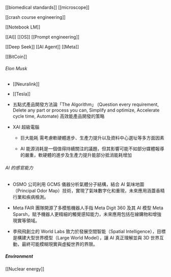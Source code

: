 [[biomedical standards]]
[[microscope]]

[[crash course engineering]]


[[Notebook LM]]


[[AI]]
[[OS]]
[[Prompt engineering]]

[[Deep Seek]]
[[AI Agent]]
[[Meta]]


[[BitCoin]]

###### Elon Musk
- [[Neuralink]]
    
- [[Tesla]]
    
- 五點式產品開發方法論「The Algorithm」
	(Question every requirement, Delete any part or process you can, Simplify and optimize, Accelerate cycle time, Automate) 
    高效能產品開發的策略

- XAI 超級電腦 
	
	- 巨大能耗
	需考慮軟硬體進步、生產力提升以及資料中心選址等多方面因素
    
	- AI 能源消耗是一個值得持續關注的議題，但其影響可能不如部分媒體報導的嚴重，軟硬體的進步及生產力提升能部分抵消能耗增加

###### AI 的感官能力
- OSMO 公司利用 GCMS 儀器分析氣體分子結構，結合 AI 氣味地圖（Principal Odor Map）技術，實現了氣味數字化和重現，未來應用涵蓋香精行業和疾病檢測。
    
- Meta FAIR 團隊開源了多模態機器人手指 Meta Digit 360 及其 AI 模型 Meta Sparsh，賦予機器人更精細的觸覺感知能力，未來應用包括在線購物和增強現實等領域。
    
- 李飛飛創立的 World Labs 致力於發展空間智能（Spatial Intelligence），目標是構建大型世界模型（Large World Model），讓 AI 真正理解並與 3D 世界互動，最終可能模糊現實與虛擬世界的界限。

##### Environment
[[Nuclear energy]]
